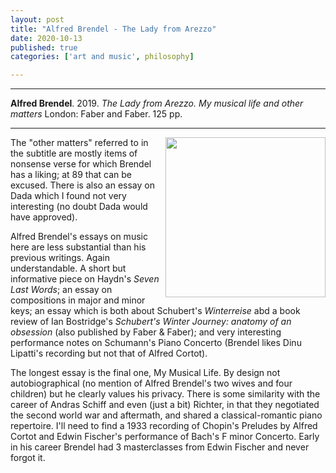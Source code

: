 ```yaml
---
layout: post
title: "Alfred Brendel - The Lady from Arezzo"
date: 2020-10-13
published: true
categories: ['art and music', philosophy]

---
```



***
<b>Alfred Brendel</b>. 2019. _The Lady from Arezzo. My musical life and other matters_  London: Faber and Faber. 125 pp.

***

<img align="right" src="https://cdn.faber.co.uk/media/catalog/product/cache/1/image/292x450/9df78eab33525d08d6e5fb8d27136e95/2/9/29489.books.origjpg.jpg"  width="256"  alt="">

The "other matters" referred to in the subtitle are mostly items of nonsense verse for which Brendel has a liking; at 89 that can be excused. There is also an essay on Dada which I found not very interesting (no doubt Dada would have approved).

Alfred Brendel's essays on music here are less substantial than his previous writings.  Again understandable.  A short but informative piece on Haydn's _Seven Last Words_; an essay on compositions in major and minor keys; an essay which is both about Schubert's _Winterreise_ abd a book review of Ian Bostridge's _Schubert's Winter Journey: anatomy of an obsession_ (also published by Faber & Faber); and very interesting performance notes on Schumann's Piano Concerto (Brendel likes Dinu Lipatti's recording but not that of Alfred Cortot).

The longest essay is the final one, My Musical Life.  By design not autobiographical (no mention of Alfred Brendel's two wives and four children) but he clearly values his privacy.  There is some similarity with the career of Andras Schiff and even (just a bit) Richter, in that they negotiated the  second world war and aftermath, and shared a classical-romantic piano repertoire.  I'll need to find a 1933 recording of Chopin's Preludes by Alfred Cortot and Edwin Fischer's performance of Bach's F minor Concerto. Early in his career Brendel had 3 masterclasses from Edwin Fischer and never forgot it.

